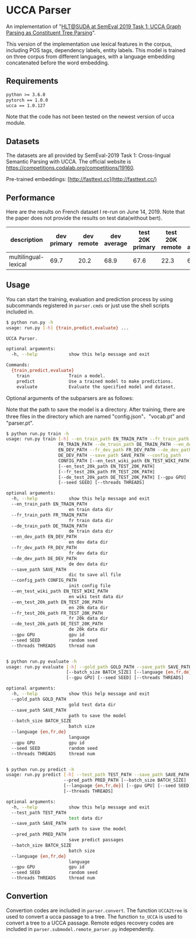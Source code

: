 # UCCA Parser

An implementation of "[HLT@SUDA at SemEval 2019 Task 1: UCCA Graph Parsing as Constituent Tree Parsing](https://arxiv.org/abs/1903.04153)".

This version of the implementation use lexical features in the corpus, including POS tags, dependency labels, entity labels. This model is trained on three corpus from different languages, with a language embedding concatenated before the word embedding.

## Requirements

```txt
python >= 3.6.0
pytorch == 1.0.0
ucca == 1.0.127
```

Note that the code has not been tested on the newest version of ucca module.

## Datasets

The datasets are all provided by SemEval-2019 Task 1: Cross-lingual Semantic Parsing with UCCA. The official website is https://competitions.codalab.org/competitions/19160. 

Pre-trained embeddings: [http://fasttext.cc](http://fasttext.cc/)

## Performance

Here are the results on French dataset I re-run on June 14, 2019. Note that the paper does not provide the results on test data(without bert).

| description          | dev primary | dev remote | dev average | test 20K    primary | test 20K remote | test 20K average |
| -------------------- | ----------- | ---------- | ----------- | ------------------- | --------------- | ---------------- |
| multilingual-lexical | 69.7        | 20.2       | 68.9        | 67.6                | 22.3            | 66.7             |




## Usage

You can start the training, evaluation and prediction process by using subcommands registered in `parser.cmds` or just use the shell scripts included in.

```sh
$ python run.py -h
usage: run.py [-h] {train,predict,evaluate} ...

UCCA Parser.

optional arguments:
  -h, --help            show this help message and exit

Commands:
  {train,predict,evaluate}
    train               Train a model.
    predict             Use a trained model to make predictions.
    evaluate            Evaluate the specified model and dataset.
```

Optional arguments of the subparsers are as follows:

Note that the path to save the model is a directory. After training, there are three files in the directory which are named "config.json"、"vocab.pt" and "parser.pt".

```sh
$ python run.py train -h
usage: run.py train [-h] --en_train_path EN_TRAIN_PATH --fr_train_path
                    FR_TRAIN_PATH --de_train_path DE_TRAIN_PATH --en_dev_path
                    EN_DEV_PATH --fr_dev_path FR_DEV_PATH --de_dev_path
                    DE_DEV_PATH --save_path SAVE_PATH --config_path
                    CONFIG_PATH [--en_test_wiki_path EN_TEST_WIKI_PATH]
                    [--en_test_20k_path EN_TEST_20K_PATH]
                    [--fr_test_20k_path FR_TEST_20K_PATH]
                    [--de_test_20k_path DE_TEST_20K_PATH] [--gpu GPU]
                    [--seed SEED] [--threads THREADS]

optional arguments:
  -h, --help            show this help message and exit
  --en_train_path EN_TRAIN_PATH
                        en train data dir
  --fr_train_path FR_TRAIN_PATH
                        fr train data dir
  --de_train_path DE_TRAIN_PATH
                        de train data dir
  --en_dev_path EN_DEV_PATH
                        en dev data dir
  --fr_dev_path FR_DEV_PATH
                        fr dev data dir
  --de_dev_path DE_DEV_PATH
                        de dev data dir
  --save_path SAVE_PATH
                        dic to save all file
  --config_path CONFIG_PATH
                        init config file
  --en_test_wiki_path EN_TEST_WIKI_PATH
                        en wiki test data dir
  --en_test_20k_path EN_TEST_20K_PATH
                        en 20k data dir
  --fr_test_20k_path FR_TEST_20K_PATH
                        fr 20k data dir
  --de_test_20k_path DE_TEST_20K_PATH
                        de 20k data dir
  --gpu GPU             gpu id
  --seed SEED           random seed
  --threads THREADS     thread num


$ python run.py evaluate -h
usage: run.py evaluate [-h] --gold_path GOLD_PATH --save_path SAVE_PATH
                       [--batch_size BATCH_SIZE] [--language {en,fr,de}]
                       [--gpu GPU] [--seed SEED] [--threads THREADS]

optional arguments:
  -h, --help            show this help message and exit
  --gold_path GOLD_PATH
                        gold test data dir
  --save_path SAVE_PATH
                        path to save the model
  --batch_size BATCH_SIZE
                        batch size
  --language {en,fr,de}
                        language
  --gpu GPU             gpu id
  --seed SEED           random seed
  --threads THREADS     thread num


$ python run.py predict -h
usage: run.py predict [-h] --test_path TEST_PATH --save_path SAVE_PATH
                      --pred_path PRED_PATH [--batch_size BATCH_SIZE]
                      [--language {en,fr,de}] [--gpu GPU] [--seed SEED]
                      [--threads THREADS]

optional arguments:
  -h, --help            show this help message and exit
  --test_path TEST_PATH
                        test data dir
  --save_path SAVE_PATH
                        path to save the model
  --pred_path PRED_PATH
                        save predict passages
  --batch_size BATCH_SIZE
                        batch size
  --language {en,fr,de}
                        language
  --gpu GPU             gpu id
  --seed SEED           random seed
  --threads THREADS     thread num

```

## Convertion

Convertion codes are included in `parser.convert`.  The function `UCCA2tree` is used to convert a ucca passage to a tree. The function `to_UCCA` is used to convert a tree to a UCCA passage. Remote edges recovery codes are included in `parser.submodel.remote_parser.py` independently.
